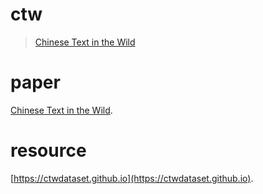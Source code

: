 # ctw

> [Chinese Text in the Wild](https://ctwdataset.github.io/)

# paper

[Chinese Text in the Wild](https://arxiv.org/abs/1803.00085).

# resource

[https://ctwdataset.github.io](https://ctwdataset.github.io).

